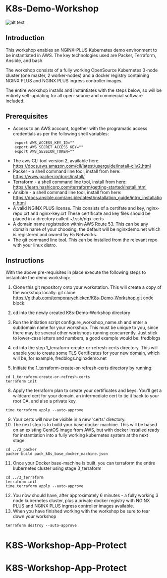 # K8s-Demo-Workshop
![alt text](https://www.nginx.com/wp-content/uploads/2019/05/F5-NGINX-Code-to-Customer_social.png "Logo Title Text 1")

## Introduction

This workshop enables an NGINX-PLUS Kubernetes demo environment to be instantiated in AWS. The key technologies used are Packer, Terraform, Ansible, and bash.

The workshop consists of a fully working OpenSource Kubernetes 3-node cluster (one master, 2 worker-nodes) and a docker registry containing NGINX PLUS and NGINX PLUS ingress controller images.

The entire workshop installs and instantiates with the steps below, so will be entirely self-updating for all open-source and commercial software included.

## Prerequisites

* Access to an AWS account, together with the programatic access credentials as per the following shell variables:
```
    export AWS_ACCESS_KEY_ID=""
    export AWS_SECRET_ACCESS_KEY=""
    export AWS_SESSION_TOKEN=""
 ```
* The aws CLI tool version 2, available here:
           https://docs.aws.amazon.com/cli/latest/userguide/install-cliv2.html 
* Packer - a shell command line tool, install from here:
        https://www.packer.io/docs/install/
* Terraform - a shell command line tool, install from here:
        https://learn.hashicorp.com/terraform/getting-started/install.html
* Ansible - a shell command line tool, install from here:
        https://docs.ansible.com/ansible/latest/installation_guide/intro_installation.html
 * A valid NGINX PLUS license. This consists of a certifate and key, nginx-repo.crt and nginx-key.crt
	These certificate and key files should be placed in a directory called ~/.ssh/ngx-certs
 * A domain name registration within AWS Route 53. This can be any domain name of your choosing, the default will be nginxdemo.net which is registered and owned by F5 Networks.
 * The git command line tool. This can be installed from the relevant repo with your linux distro.

## Instructions

With the above pre-requisites in place execute the following steps to instantiate the demo workshop:

1. Clone this git repository onto your workstation. This will create a copy of the workshop locally:
          git clone https://github.com/temporarychicken/K8s-Demo-Workshop.git
code block

2. cd into the newly created K8s-Demo-Workshop directory

3. Run the initiation script configure_workshop_name.sh and enter a subdomain name for your workshop. This must be unique to you, since there may be several other workshops running concurrently. Just stick to lower-case letters and numbers, a good example would be: fredblogs
6. cd into the step 1_terraform-create-or-refresh-certs directory. This will enable you to create some TLS Certificates for your new domain, which will be, for example, fredblogs.nginxdemo.net
7. Initiate the 1_terraform-create-or-refresh-certs directory by running:

```
cd 1_terraform-create-or-refresh-certs
terraform init
```
8. Apply the terraform plan to create your certificates and keys. You'll get a wildcard cert for your domain, an intermediate cert to tie it back to your root CA, and also a private key.
```
time terraform apply --auto-approve
```
9. Your certs will now be visible in a new 'certs' directory.
10. The next step is to build your base docker machine. This will be based on an existing CentOS image from AWS, but with docker installed ready for instantiation into a fully working kubernetes system at the next stage.
```
cd ../2_packer
packer build pack_k8s_base_docker_machine.json
```
11. Once your  Docker base-machine is built, you can terraform the entire kubernetes cluster using stage 3_terraform
```
cd ../3_terraform
terraform init
time terraform apply --auto-approve
```
12. You now should have, after approximately 6 minutes - a fully working 3 node kubernetes cluster, plus a private docker registry with NGINX PLUS and NGINX PLUS ingress controller images available.
13. When you have finished working with the workshop be sure to tear down your workshop
```
terraform destroy --auto-approve
```
# K8S-Workshop-App-Protect
# K8S-Workshop-App-Protect
